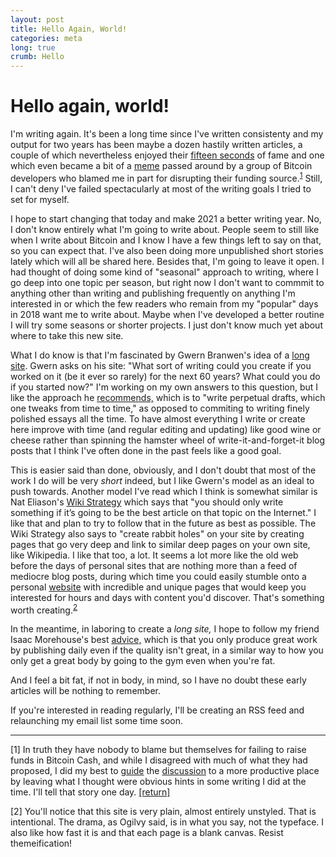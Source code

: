 ```yaml
---
layout: post
title: Hello Again, World!
categories: meta
long: true
crumb: Hello
---
```


# Hello again, world!

I'm writing again. It's been a long time since I've written consistenty and my output for two years has been maybe a dozen hastily written articles, a couple of which nevertheless enjoyed their [fifteen seconds](https://www.ccn.com/cryptos-big-tax-drama-cant-stop-bitcoin-cash-surge/) of fame and one which even became a bit of a [meme](https://twitter.com/deadalnix/status/1221639291882917888) passed around by a group of Bitcoin developers who blamed me in part for disrupting their funding source.<sup><a href="#fn1" id="ref1">1</a></sup> Still, I can't deny I've failed spectacularly at most of the writing goals I tried to set for myself.

I hope to start changing that today and make 2021 a better writing year. No, I don't know entirely what I'm going to write about. People seem to still like when I write about Bitcoin and I know I have a few things left to say on that, so you can expect that. I've also been doing more unpublished short stories lately which will all be shared here. Besides that, I'm going to leave it open. I had thought of doing some kind of "seasonal" approach to writing, where I go deep into one topic per season, but right now I don't want to commmit to anything other than writing and publishing frequently on anything I'm interested in or which the few readers who remain from my "popular" days in 2018 want me to write about. Maybe when I've developed a better routine I will try some seasons or shorter projects. I just don't know much yet about where to take this new site.

What I do know is that I'm fascinated by Gwern Branwen's idea of a [long site](https://www.gwern.net/About#long-site). Gwern asks on his site: "What sort of writing could you create if you worked on it (be it ever so rarely) for the next 60 years? What could you do if you started now?" I'm working on my own answers to this question, but I like the approach he [recommends,](https://www.gwern.net/About#long-site) which is to "write perpetual drafts, which one tweaks from time to time," as opposed to commiting to writing finely polished essays all the time. To have almost everything I write or create here improve with time (and regular editing and updating) like good wine or cheese rather than spinning the hamster wheel of write-it-and-forget-it blog posts that I think I've often done in the past feels like a good goal.

This is easier said than done, obviously, and I don't doubt that most of the work I do will be very *short* indeed, but I like Gwern's model as an ideal to push towards. Another model I've read which I think is somewhat similar is Nat Eliason's [Wiki Strategy](https://www.nateliason.com/blog/wiki-strategy) which says that "you should only write something if it’s going to be the best article on that topic on the Internet." I like that and plan to try to follow that in the future as best as possible. The Wiki Strategy also says to "create rabbit holes" on your site by creating pages that go very deep and link to similar deep pages on your own site, like Wikipedia. I like that too, a lot. It seems a lot more like the old web before the days of personal sites that are nothing more than a feed of mediocre blog posts, during which time you could easily stumble onto a personal [website](https://melonking.net/melon.html?z=/home.html) with incredible and unique pages that would keep you interested for hours and days with content you'd discover. That's something worth creating.<sup><a href="#fn2" id="ref2">2</a></sup>

In the meantime, in laboring to create a *long site,* I hope to follow my friend  Isaac Morehouse's best [advice,](https://isaacmorehouse.com/2020/01/11/the-transformations-from-daily-blogging/) which is that you only produce great work by publishing daily even if the quality isn't great, in a similar way to how you only get a great body by going to the gym even when you're fat.

And I feel a bit fat, if not in body, in mind, so I have no doubt these early articles will be nothing to remember. 

If you're interested in reading regularly, I'll be creating an RSS feed and relaunching my email list some time soon.

---

<sup id="fn1"></sup>[1] In truth they have nobody to blame but themselves for failing to raise funds in Bitcoin Cash, and while I disagreed with much of what they had proposed, I did my best to [guide](https://read.cash/@Bitcoin.com/bitcoincoms-clarifications-on-the-miner-development-fund-80828a53) the [discussion](https://read.cash/@Bitcoin.com/update-on-developer-funding-83695ebc) to a more productive place by leaving what I thought were obvious hints in some writing I did at the time. I'll tell that story one day. <a href="#ref1" title="Jump back to footnote 1 in the text.">[return]</a>

<sup id="fn2"></sup>[2] You'll notice that this site is very plain, almost entirely unstyled. That is intentional. The drama, as Ogilvy said, is in what you say, not the typeface. I also like how fast it is and that each page is a blank canvas. Resist themeification!
